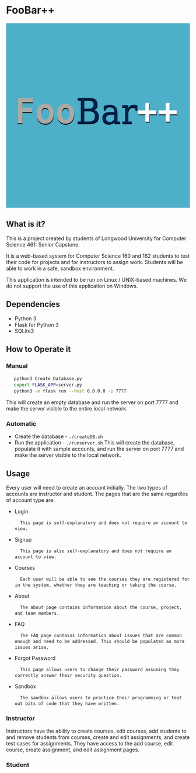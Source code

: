 # FooBar++

![alt text](static/logo.svg "FooBar++")

## What is it?
This is a project created by students of Longwood University for Computer Science 461: Senior Capstone.

It is a web-based system for Computer Science 160 and 162 students to test their code for projects and for instructors to assign work. Students will be able to work in a safe, sandbox environment.

This application is intended to be run on Linux / UNIX-based machines. We do not support the use of this application on Windows.

## Dependencies
* Python 3
* Flask for Python 3
* SQLite3

## How to Operate it
### Manual
 ```bash
	python3 Create_Database.py
	export FLASK_APP=server.py
	python3 -m flask run --host 0.0.0.0 -p 7777
```
This will create an empty database and run the server on port 7777 and make the server visible to the entire local network.

### Automatic
* Create the database - `./createDB.sh`
* Run the application - `./runserver.sh`
This will create the database, populate it with sample accounts, and run the server on port 7777 and make the server visible to the local network.

## Usage
Every user will need to create an account initially. The two types of accounts are instructor and student. The pages that are the same regardles of account type are:
* Login

		This page is self-explanatory and does not require an account to view.

* Signup

		This page is also self-explanatory and does not require an account to view.

* Courses

		Each user will be able to see the courses they are registered for in the system, whether they are teaching or taking the course.

* About

		The about page contains information about the course, project, and team members.

* FAQ

		The FAQ page contains information about issues that are common enough and need to be addressed. This should be populated as more issues arise.

* Forgot Password

		This page allows users to change their password assuming they correctly answer their security question.

* Sandbox

		The sandbox allows users to practice their programming or test out bits of code that they have written.

### Instructor
Instructors have the ability to create courses, edit courses, add students to and remove students from courses, create and edit assignments, and create test cases for assignments. They have access to the add course, edit course, create assignment, and edit assignment pages.

### Student
